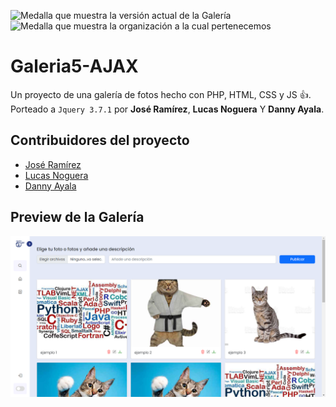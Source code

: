 ![Medalla que muestra la versión actual de la Galería](https://img.shields.io/badge/Version-2.0-green)
![Medalla que muestra la organización a la cual pertenecemos](https://img.shields.io/badge/Grupo-Vierci-blue)

# Galeria5-AJAX
Un proyecto de una galería de fotos hecho con PHP, HTML, CSS y JS :+1:.
Porteado a `Jquery 3.7.1` por **José Ramírez**, **Lucas Noguera** Y **Danny Ayala**.
## Contribuidores del proyecto
- [José Ramírez](https://github.com/kuuukooo)
- [Lucas Noguera](https://github.com/LucasGabrielNogueraGozlez)
- [Danny Ayala](https://github.com/DannyAyalaM)
## Preview de la Galería
![Imágen de como se ve el menú principal de la Galeria](assets/GaleriaPreview.png)

